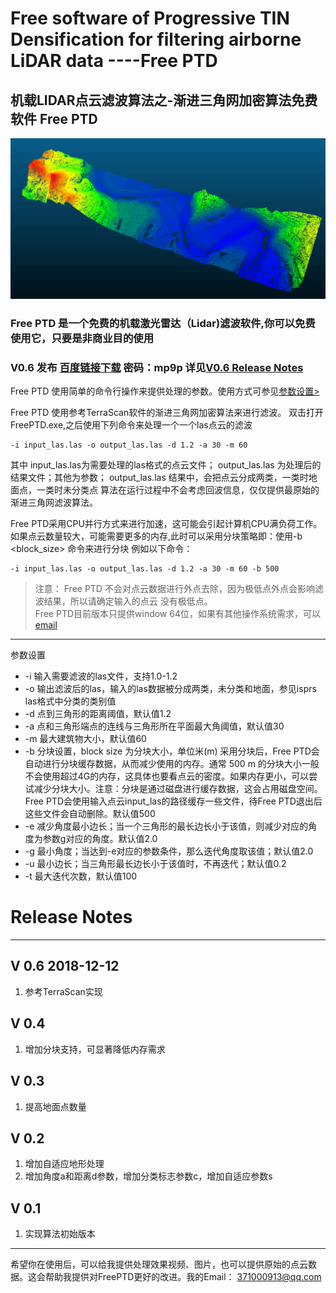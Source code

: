 
# Free software of Progressive TIN Densification for filtering airborne LiDAR data ----Free PTD  

## 机载LIDAR点云滤波算法之-渐进三角网加密算法免费软件 Free PTD

<img src="./result1.png" style="width= 100%; height=auto">


### Free PTD 是一个免费的机载激光雷达（Lidar)滤波软件,你可以免费使用它，只要是非商业目的使用

### V0.6 发布 <a href = "https://pan.baidu.com/s/1MLFfsr0QD-86nAiCq70fEQ "> 百度链接下载</a> 密码：mp9p 详见<a href="#2">V0.6 Release Notes</a>


Free PTD 使用简单的命令行操作来提供处理的参数。使用方式可参见<a href="#1">参数设置></a>

Free PTD 使用参考TerraScan软件的渐进三角网加密算法来进行滤波。
双击打开FreePTD.exe,之后使用下列命令来处理一个一个las点云的滤波

    -i input_las.las -o output_las.las -d 1.2 -a 30 -m 60  

其中 input_las.las为需要处理的las格式的点云文件；
output_las.las 为处理后的结果文件；其他为参数；
output_las.las 结果中，会把点云分成两类，一类时地面点，一类时未分类点
算法在运行过程中不会考虑回波信息，仅仅提供最原始的渐进三角网滤波算法。

Free PTD采用CPU并行方式来进行加速，这可能会引起计算机CPU满负荷工作。
如果点云数量较大，可能需要更多的内存,此时可以采用分块策略即：使用-b <block_size> 命令来进行分块 例如以下命令：


    -i input_las.las -o output_las.las -d 1.2 -a 30 -m 60 -b 500

>注意：
Free PTD 不会对点云数据进行外点去除，因为极低点外点会影响滤波结果，所以请确定输入的点云
没有极低点。  
>Free PTD目前版本只提供window 64位，如果有其他操作系统需求，可以<a href="mailto:371000913@qq.com">email</a>

****
<a name="1"> 参数设置</a>

+  -i 输入需要滤波的las文件，支持1.0-1.2
+  -o 输出滤波后的las，输入的las数据被分成两类，未分类和地面，参见isprs las格式中分类的类别值
+  -d 点到三角形的距离阈值，默认值1.2  
+  -a 点和三角形端点的连线与三角形所在平面最大角阈值，默认值30
+  -m 最大建筑物大小，默认值60
+  -b <block size> 分块设置，block size 为分块大小，单位米(m) 采用分块后，Free PTD会自动进行分块缓存数据，从而减少使用的内存。通常 500 m 的分块大小一般不会使用超过4G的内存，这具体也要看点云的密度。如果内存更小，可以尝试减少分块大小。注意：分块是通过磁盘进行缓存数据，这会占用磁盘空间。Free PTD会使用输入点云input_las的路径缓存一些文件，待Free PTD退出后这些文件会自动删除。默认值500
+ -e 减少角度最小边长；当一个三角形的最长边长小于该值，则减少对应的角度为参数g对应的角度。默认值2.0
+ -g 最小角度；当达到-e对应的参数条件，那么迭代角度取该值；默认值2.0
+ -u 最小边长；当三角形最长边长小于该值时，不再迭代；默认值0.2
+ -t 最大迭代次数，默认值100


# <a name="2"> Release Notes</a>
---
## V 0.6 2018-12-12
1. 参考TerraScan实现

## V 0.4
1. 增加分块支持，可显著降低内存需求

## V 0.3      
1. 提高地面点数量


## V 0.2       
1. 增加自适应地形处理  
2. 增加角度a和距离d参数，增加分类标志参数c，增加自适应参数s

## V 0.1  
1. 实现算法初始版本

****

希望你在使用后，可以给我提供处理效果视频、图片，也可以提供原始的点云数据。这会帮助我提供对FreePTD更好的改进。我的Email： <a href="mailto:371000913@qq.com">371000913@qq.com</a>
